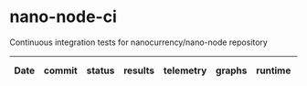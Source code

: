 # nano-node-ci

Continuous integration tests for nanocurrency/nano-node repository

|Date| commit| status | results | telemetry | graphs | runtime | test count |
|----|----|----|----|----|----|----|----|

